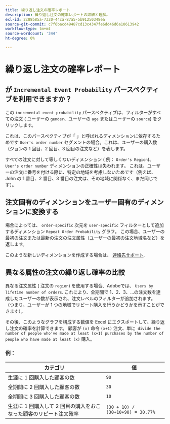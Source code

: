 ```yaml
---
title: 繰り返し注文の確率レポート
description: 繰り返し注文の確率レポートの詳細と理解。
exl-id: 2c88b85a-7320-44ca-87a5-5b91250348ea
source-git-commit: c7f6bacd49487cd13c4347fe6dd46d6a10613942
workflow-type: tm+mt
source-wordcount: '344'
ht-degree: 0%

---
```


# 繰り返し注文の確率レポート

## が `Incremental Event Probability` パースペクティブを利用できますか？

この `incremental event probability` パースペクティブは、フィルターがすべての注文 ( ユーザーの `gender`、ユーザーの `age` またはユーザーの `source`) をクリックします。

これは、このパースペクティブが「 」と呼ばれるディメンションに依存するためです `User's order number` セグメントの場合。これは、ユーザーの購入数（ジョンの 1 回目、2 回目、3 回目の注文など）を表します。

すべての注文に対して等しくないディメンション ( 例： `Order's Region`)、 `User's order number` ディメンションの正確性は失われます。 これは、ユーザーの注文に番号を付ける際に、特定の地域を考慮しないためです（例えば、John の 1 番目、2 番目、3 番目の注文は、その地域に関係なく、まだ同じです）。

## 注文固有のディメンションをユーザー固有のディメンションに変換する

場合によっては、 `order-specific` 次元を `user-specific` フィルターとして追加するディメンション `Repeat Order Probability` グラフ。 この場合、ユーザーの最初の注文または最新の注文の注文属性（ユーザーの最初の注文地域名など）を返します。

このような新しいディメンションを作成する場合は、 [連絡先サポート](https://experienceleague.adobe.com/docs/commerce-knowledge-base/kb/troubleshooting/miscellaneous/mbi-service-policies.html).

## 異なる属性の注文の繰り返し確率の比較

異なる注文属性 ( 注文の `region`) を使用する場合、Adobeでは、 `Users by lifetime number of orders`. これにより、全期間で 1、2、3、...の注文数を達成したユーザーの数が表示され、注文レベルのフィルターが追加されます。 （つまり、ユーザーが 1 つの地域でリピート購入を行うかどうかを示すことができます）。

その後、このようなグラフを構成する数値を Excel にエクスポートして、繰り返し注文の確率を計算できます。 顧客が `(x)` 命令 `(x+1)` 注文、単に` divide the number of people who've made at least (x+1) purchases by the number of people who have made at least (x)` 購入。

### 例：

| カテゴリ | 値 |
|---|---|
| 生涯に 1 回購入した顧客の数 | `90` |
| 全期間に 2 回購入した顧客の数 | `30` |
| 全期間に 3 回購入した顧客の数 | `10` |
| 生涯に 1 回購入して 2 回目の購入をおこなった顧客のリピート注文確率 | `(30 + 10) / (30+10+90) = 30.77%` |

